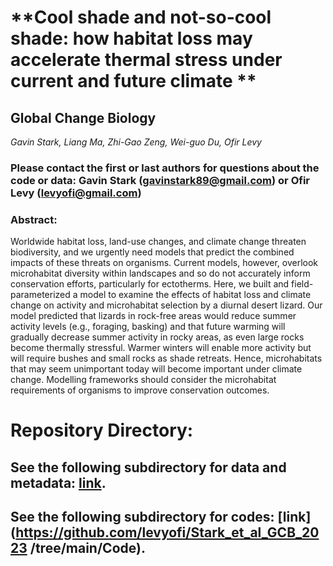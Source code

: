 # **Cool shade and not-so-cool shade: how habitat loss may accelerate thermal stress under current and future climate **

## **Global Change Biology**

_Gavin Stark, Liang Ma, Zhi-Gao Zeng, Wei-guo Du, Ofir Levy_

### Please contact the first or last authors for questions about the code or data: Gavin Stark (gavinstark89@gmail.com) or Ofir Levy (levyofi@gmail.com)


### **Abstract**:
Worldwide habitat loss, land-use changes, and climate change threaten biodiversity, and we urgently need models that predict the combined impacts of these threats on organisms. Current models, however, overlook microhabitat diversity within landscapes and so do not accurately inform conservation efforts, particularly for ectotherms. Here, we built and field-parameterized a model to examine the effects of habitat loss and climate change on activity and microhabitat selection by a diurnal desert lizard. Our model predicted that lizards in rock-free areas would reduce summer activity levels (e.g., foraging, basking) and that future warming will gradually decrease summer activity in rocky areas, as even large rocks become thermally stressful. Warmer winters will enable more activity but will require bushes and small rocks as shade retreats. Hence, microhabitats that may seem unimportant today will become important under climate change. Modelling frameworks should consider the microhabitat requirements of organisms to improve conservation outcomes. 

# **Repository Directory**:
## See the following subdirectory for data and metadata: [link](https://github.com/levyofi/Stark_et_al_GCB_2023/tree/main/Data).

## See the following subdirectory for codes: [link](https://github.com/levyofi/Stark_et_al_GCB_2023  /tree/main/Code).
